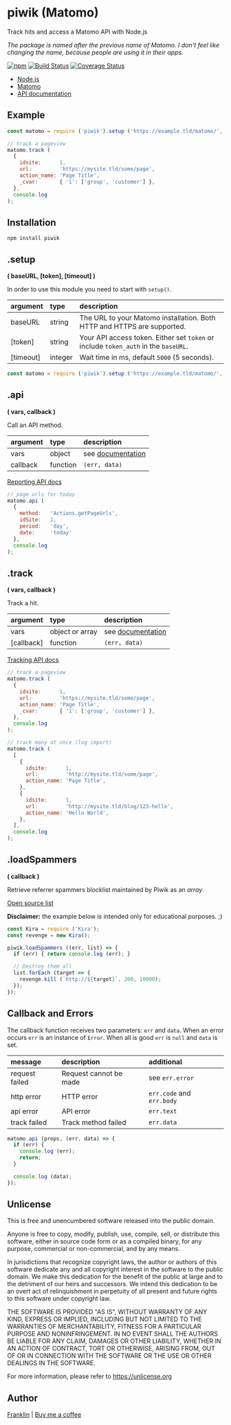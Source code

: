 # piwik (Matomo)

Track hits and access a Matomo API with Node.js

_The package is named after the previous name of Matomo.
I don't feel like changing the name, because people are using it in their apps._

[![npm](https://img.shields.io/npm/v/piwik.svg?maxAge=3600)](https://github.com/fvdm/nodejs-piwik/blob/master/CHANGELOG.md)
[![Build Status](https://travis-ci.org/fvdm/nodejs-piwik.svg?branch=master)](https://travis-ci.org/fvdm/nodejs-piwik)
[![Coverage Status](https://coveralls.io/repos/github/fvdm/nodejs-piwik/badge.svg?branch=master)](https://coveralls.io/github/fvdm/nodejs-piwik?branch=master)

* [Node.js](https://nodejs.org)
* [Matomo](https://matomo.org)
* [API documentation](https://developer.matomo.org/api-reference/reporting-api-introduction)


## Example

```js
const matomo = require ('piwik').setup ('https://example.tld/matomo/', 'abc123');

// track a pageview
matomo.track (
  {
    idsite:      1,
    url:         'https://mysite.tld/some/page',
    action_name: 'Page Title',
    _cvar:       { '1': ['group', 'customer'] },
  },
  console.log
);
```


## Installation

`npm install piwik`


## .setup
**( baseURL, [token], [timeout] )**

In order to use this module you need to start with `setup()`.

argument  | type    | description
:---------|:--------|:-----------
baseURL   | string  | The URL to your Matomo installation. Both HTTP and HTTPS are supported.
[token]   | string  | Your API access token. Either set `token` or include `token_auth` in the `baseURL`.
[timeout] | integer | Wait time in ms, default `5000` (5 seconds).

```js
const matomo = require ('piwik').setup ('https://example.tld/matomo/', 'abc123');
```


## .api
**( vars, callback )**

Call an API method.


argument | type     | description
:--------|:---------|:----------------------
vars     | object   | see [documentation](https://developer.matomo.org/api-reference/reporting-api-introduction)
callback | function | `(err, data)`


[Reporting API docs](https://developer.matomo.org/api-reference/reporting-api-introduction)


```js
// page urls for today
matomo.api (
  {
    method:   'Actions.getPageUrls',
    idSite:   1,
    period:   'day',
    date:     'today'
  },
  console.log
);
```


## .track
**( vars, callback )**

Track a hit.


argument   | type            | description
:----------|:----------------|:-----------
vars       | object or array | see [documentation](https://developer.matomo.org/api-reference/tracking-api)
[callback] | function        | `(err, data)`


[Tracking API docs](https://developer.matomo.org/api-reference/tracking-api)


```js
// track a pageview
matomo.track (
  {
    idsite:      1,
    url:         'https://mysite.tld/some/page',
    action_name: 'Page Title',
    _cvar:       { '1': ['group', 'customer'] },
  },
  console.log
);

// track many at once (log import)
matomo.track (
  [
    {
      idsite:      1,
      url:         'http://mysite.tld/some/page',
      action_name: 'Page Title',
    },
    {
      idsite:      1,
      url:         'http://mysite.tld/blog/123-hello',
      action_name: 'Hello World',
    },
  ],
  console.log
);
```


## .loadSpammers
**( callback )**

Retrieve referrer spammers blocklist maintained by Piwik as an _array_.

[Open source list](https://github.com/matomo-org/referrer-spam-blacklist)

**Disclaimer:** the example below is intended only for educational purposes. ;)

```js
const Kira = require ('Kira');
const revenge = new Kira();

piwik.loadSpammers ((err, list) => {
  if (err) { return console.log (err); }

  // Destroy them all
  list.forEach (target => {
    revenge.kill (`http://${target}`, 200, 10000);
  });
});
```


## Callback and Errors

The callback function receives two parameters: `err` and `data`.
When an error occurs `err` is an instance of `Error`.
When all is good `err` is `null` and `data` is set.


message          | description            | additional
:----------------|:-----------------------|:----------
request failed   | Request cannot be made | see `err.error`
http error       | HTTP error             | `err.code` and `err.body`
api error        | API error              | `err.text`
track failed     | Track method failed    | `err.data`


```js
matomo.api (props, (err, data) => {
  if (err) {
    console.log (err);
    return;
  }

  console.log (data);
});
```


## Unlicense

This is free and unencumbered software released into the public domain.

Anyone is free to copy, modify, publish, use, compile, sell, or
distribute this software, either in source code form or as a compiled
binary, for any purpose, commercial or non-commercial, and by any
means.

In jurisdictions that recognize copyright laws, the author or authors
of this software dedicate any and all copyright interest in the
software to the public domain. We make this dedication for the benefit
of the public at large and to the detriment of our heirs and
successors. We intend this dedication to be an overt act of
relinquishment in perpetuity of all present and future rights to this
software under copyright law.

THE SOFTWARE IS PROVIDED "AS IS", WITHOUT WARRANTY OF ANY KIND,
EXPRESS OR IMPLIED, INCLUDING BUT NOT LIMITED TO THE WARRANTIES OF
MERCHANTABILITY, FITNESS FOR A PARTICULAR PURPOSE AND NONINFRINGEMENT.
IN NO EVENT SHALL THE AUTHORS BE LIABLE FOR ANY CLAIM, DAMAGES OR
OTHER LIABILITY, WHETHER IN AN ACTION OF CONTRACT, TORT OR OTHERWISE,
ARISING FROM, OUT OF OR IN CONNECTION WITH THE SOFTWARE OR THE USE OR
OTHER DEALINGS IN THE SOFTWARE.

For more information, please refer to <https://unlicense.org>


## Author

[Franklin](https://fvdm.com)
| [Buy me a coffee](https://fvdm.com/donating)
